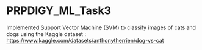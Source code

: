 # PRPDIGY_ML_Task3
Implemented Support Vector Machine (SVM) to classify images of cats and dogs using the Kaggle dataset : https://www.kaggle.com/datasets/anthonytherrien/dog-vs-cat
